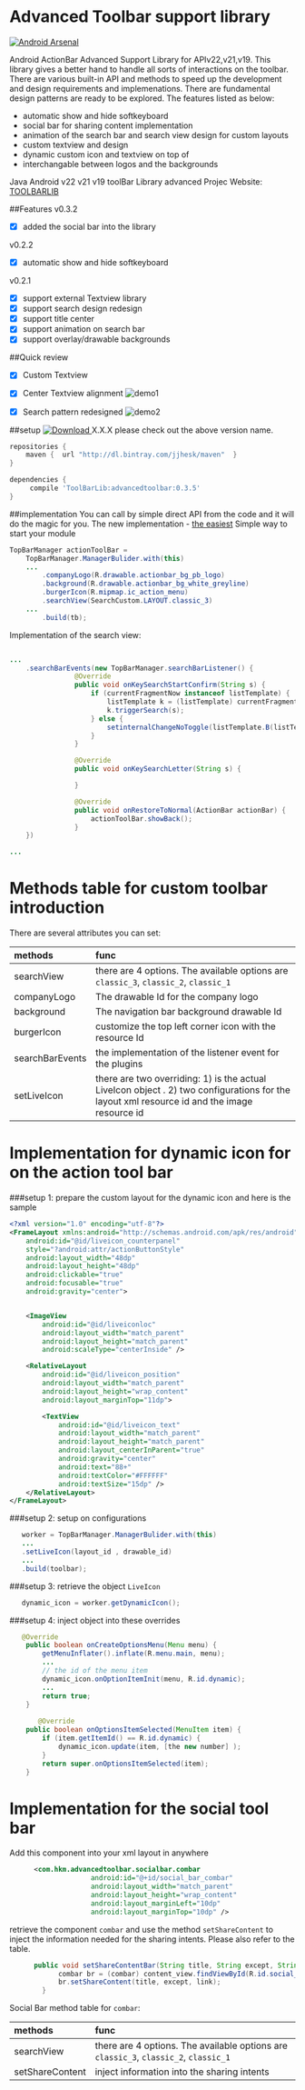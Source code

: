 # Advanced Toolbar support library

[![Android Arsenal](https://img.shields.io/badge/Android%20Arsenal-ToolBarLib-brightgreen.svg?style=flat)](http://android-arsenal.com/details/1/2158)

Android ActionBar Advanced Support Library for APIv22,v21,v19. This library gives a better hand to handle all sorts of interactions on the toolbar. There are various built-in API and methods to speed up the development and design requirements and implemenations. There are fundamental design patterns are ready to be explored. The features listed as below:

- automatic show and hide softkeyboard
- social bar for sharing content implementation
- animation of the search bar and search view design for custom layouts
- custom textview and design
- dynamic custom icon and textview on top of
- interchangable between logos and the backgrounds

Java Android v22 v21 v19 toolBar Library advanced
Projec Website: [TOOLBARLIB](https://github.com/jjhesk/ToolBarLib)

##Features
v0.3.2
- [x] added the social bar into the library

v0.2.2
- [x] automatic show and hide softkeyboard

v0.2.1
- [x] support external Textview library
- [x] support search design redesign
- [x] support title center
- [x] support animation on search bar
- [x] support overlay/drawable backgrounds

##Quick review

- [x] Custom Textview
- [x] Center Textview alignment
![demo1](screenshot/device-2015-05-15-171739.png)



- [x] Search pattern redesigned
![demo2](screenshot/device-2015-05-15-171813.png)




##setup
[![Download](https://api.bintray.com/packages/jjhesk/maven/advancedtoolbar/images/download.svg) ](https://bintray.com/jjhesk/maven/advancedtoolbar/_latestVersion)
X.X.X please check out the above version name.
```gradle
repositories {
    maven {  url "http://dl.bintray.com/jjhesk/maven"  }
}

dependencies {
     compile 'ToolBarLib:advancedtoolbar:0.3.5'
}

```

##implementation
You can call by simple direct API from the code and it will do the magic for you.
The new implementation - [the easiest](https://github.com/jjhesk/ToolBarLib/wiki/The-Easy-Way)
Simple way to start your module
```java
TopBarManager actionToolBar =      
    TopBarManager.ManagerBulider.with(this)
    ...
        .companyLogo(R.drawable.actionbar_bg_pb_logo)
        .background(R.drawable.actionbar_bg_white_greyline)
        .burgerIcon(R.mipmap.ic_action_menu)
        .searchView(SearchCustom.LAYOUT.classic_3)
    ...
        .build(tb);
```
Implementation of the search view:
```java

...
    .searchBarEvents(new TopBarManager.searchBarListener() {
                @Override
                public void onKeySearchStartConfirm(String s) {
                    if (currentFragmentNow instanceof listTemplate) {
                        listTemplate k = (listTemplate) currentFragmentNow;
                        k.triggerSearch(s);
                    } else {
                        setinternalChangeNoToggle(listTemplate.B(listTemplate.conSearch(s)), "search");
                    }
                }

                @Override
                public void onKeySearchLetter(String s) {

                }

                @Override
                public void onRestoreToNormal(ActionBar actionBar) {
                    actionToolBar.showBack();
                }
    })

...
```
# Methods table for custom toolbar introduction

There are several attributes you can set:

| methods | func |
|:---|:---|
| searchView | there are 4 options. The available options are ```classic_3```, ```classic_2```, ```classic_1```  |
| companyLogo | The drawable Id for the company logo |
| background | The navigation bar background drawable Id |
| burgerIcon | customize the top left corner icon with the resource Id |
| searchBarEvents | the implementation of the listener event for the plugins |
| setLiveIcon | there are two overriding: 1) is the actual LiveIcon object . 2) two configurations for the layout xml resource id and the image resource id|

# Implementation for dynamic icon for on the action tool bar
###setup 1: prepare the custom layout for the dynamic icon and here is the sample
```xml
<?xml version="1.0" encoding="utf-8"?>
<FrameLayout xmlns:android="http://schemas.android.com/apk/res/android"
    android:id="@id/liveicon_counterpanel"
    style="?android:attr/actionButtonStyle"
    android:layout_width="48dp"
    android:layout_height="48dp"
    android:clickable="true"
    android:focusable="true"
    android:gravity="center">


    <ImageView
        android:id="@id/liveiconloc"
        android:layout_width="match_parent"
        android:layout_height="match_parent"
        android:scaleType="centerInside" />

    <RelativeLayout
        android:id="@id/liveicon_position"
        android:layout_width="match_parent"
        android:layout_height="wrap_content"
        android:layout_marginTop="11dp">

        <TextView
            android:id="@id/liveicon_text"
            android:layout_width="match_parent"
            android:layout_height="match_parent"
            android:layout_centerInParent="true"
            android:gravity="center"
            android:text="88+"
            android:textColor="#FFFFFF"
            android:textSize="15dp" />
    </RelativeLayout>
</FrameLayout>
```
###setup 2: setup on configurations
```java
   worker = TopBarManager.ManagerBulider.with(this)
   ...
   .setLiveIcon(layout_id , drawable_id)
   ...
   .build(toolbar);
```
###setup 3: retrieve the object ```LiveIcon```
```java
   dynamic_icon = worker.getDynamicIcon();
```
###setup 4: inject object into these overrides
```java
   @Override
    public boolean onCreateOptionsMenu(Menu menu) {
        getMenuInflater().inflate(R.menu.main, menu);
        ...
        // the id of the menu item
        dynamic_icon.onOptionItemInit(menu, R.id.dynamic);
        ...
        return true;
    }
    
       @Override
    public boolean onOptionsItemSelected(MenuItem item) {
        if (item.getItemId() == R.id.dynamic) {
            dynamic_icon.update(item, [the new number] );
        }
        return super.onOptionsItemSelected(item);
    }
```

# Implementation for the social tool bar

Add this component into your xml layout in anywhere
```xml
      <com.hkm.advancedtoolbar.socialbar.combar
                    android:id="@+id/social_bar_combar"
                    android:layout_width="match_parent"
                    android:layout_height="wrap_content"
                    android:layout_marginLeft="10dp"
                    android:layout_marginTop="10dp" />

```
retrieve the component ```combar``` and use the method ```setShareContent``` to inject the information needed for the sharing intents. Please also refer to the table.
```java
      public void setShareContentBar(String title, String except, String link) {
            combar br = (combar) content_view.findViewById(R.id.social_bar_combar);
            br.setShareContent(title, except, link);
        }
```

Social Bar method table for ```combar```:

| methods | func |
|:---|:---|
| searchView | there are 4 options. The available options are ```classic_3```, ```classic_2```, ```classic_1```  |
| setShareContent | inject information into the sharing intents |

